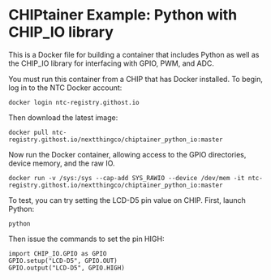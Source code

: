 # CHIPtainer Example: Python with CHIP_IO library

This is a Docker file for building a container that includes Python as well as the CHIP_IO library for interfacing with GPIO, PWM, and ADC.

You must run this container from a CHIP that has Docker installed. To begin, log in to the NTC Docker account:

```
docker login ntc-registry.githost.io
```

Then download the latest image:

```
docker pull ntc-registry.githost.io/nextthingco/chiptainer_python_io:master
```

Now run the Docker container, allowing access to the GPIO directories, device memory, and the raw IO.

```
docker run -v /sys:/sys --cap-add SYS_RAWIO --device /dev/mem -it ntc-registry.githost.io/nextthingco/chiptainer_python_io:master
```

To test, you can try setting the LCD-D5 pin value on CHIP. First, launch Python:

```
python
```

Then issue the commands to set the pin HIGH:

```
import CHIP_IO.GPIO as GPIO
GPIO.setup("LCD-D5", GPIO.OUT)
GPIO.output("LCD-D5", GPIO.HIGH)
```
